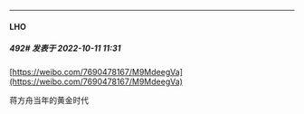 

*****

####  LHO  
##### 492#       发表于 2022-10-11 11:31

[https://weibo.com/7690478167/M9MdeegVa](https://weibo.com/7690478167/M9MdeegVa)

蒋方舟当年的黄金时代

